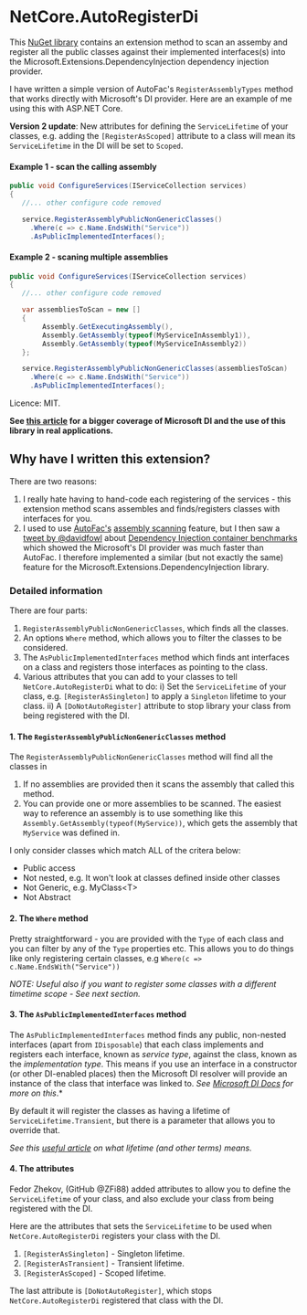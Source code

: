 # NetCore.AutoRegisterDi

This [NuGet library](https://www.nuget.org/packages/NetCore.AutoRegisterDi/) contains an extension method to scan an assemby and register all the public classes against their implemented interfaces(s) into the Microsoft.Extensions.DependencyInjection dependency injection provider. 

I have written a simple version of AutoFac's `RegisterAssemblyTypes` method that works directly with Microsoft's DI provider. Here are an example of me using this with ASP.NET Core.

**Version 2 update**: New attributes for defining the `ServiceLifetime` of your classes, e.g. adding the `[RegisterAsScoped]` attribute to a class will mean its `ServiceLifetime` in the DI will be set to `Scoped`.

#### Example 1 - scan the calling assembly

```c#
public void ConfigureServices(IServiceCollection services)
{
   //... other configure code removed

   service.RegisterAssemblyPublicNonGenericClasses()
     .Where(c => c.Name.EndsWith("Service"))
     .AsPublicImplementedInterfaces();
```


#### Example 2 - scaning multiple assemblies

```c#
public void ConfigureServices(IServiceCollection services)
{
   //... other configure code removed

   var assembliesToScan = new [] 
   {
        Assembly.GetExecutingAssembly(),
        Assembly.GetAssembly(typeof(MyServiceInAssembly1)),
        Assembly.GetAssembly(typeof(MyServiceInAssembly2))
   };   

   service.RegisterAssemblyPublicNonGenericClasses(assembliesToScan)
     .Where(c => c.Name.EndsWith("Service"))
     .AsPublicImplementedInterfaces(); 
```


Licence: MIT.

**See [this article](https://www.thereformedprogrammer.net/asp-net-core-fast-and-automatic-dependency-injection-setup/)
for a bigger coverage of Microsoft DI and the use of this library in real applications.**

## Why have I written this extension?

There are two reasons:

1. I really hate having to hand-code each registering of the services - this
extension method scans assembles and finds/registers classes with interfaces for you.
2. I used to use [AutoFac's](https://autofac.org/) [assembly scanning](http://autofac.readthedocs.io/en/latest/register/scanning.html#assembly-scanning)
feature, but I then saw a [tweet by @davidfowl](https://twitter.com/davidfowl/status/987866910946615296) about 
[Dependency Injection container benchmarks](https://ipjohnson.github.io/DotNet.DependencyInjectionBenchmarks/)
which showed the Microsoft's DI provider was much faster than AutoFac.
I therefore implemented a similar (but not exactly the same) feature for the
Microsoft.Extensions.DependencyInjection library.



### Detailed information

There are four parts:
1. `RegisterAssemblyPublicNonGenericClasses`, which finds all the classes.
2. An options `Where` method, which allows you to filter the classes to be considered.
3. The `AsPublicImplementedInterfaces` method which finds ant interfaces on a class and registers those interfaces as pointing to the class.
4. Various attributes that you can add to your classes to tell `NetCore.AutoRegisterDi` what to do:
   i) Set the `ServiceLifetime` of your class, e.g. `[RegisterAsSingleton]` to apply a `Singleton` lifetime to your class.
   ii) A `[DoNotAutoRegister]` attribute to stop library your class from being registered with the DI.


#### 1. The `RegisterAssemblyPublicNonGenericClasses` method

The `RegisterAssemblyPublicNonGenericClasses` method will find all the classes in

1. If no assemblies are provided then it scans the assembly that called this method.
2. You can provide one or more assemblies to be scanned. The easiest way to reference an assembly is to use something like this `Assembly.GetAssembly(typeof(MyService))`, which gets the assembly that `MyService` was defined in.

I only consider classes which match ALL of the critera below:

- Public access
- Not nested, e.g. It won't look at classes defined inside other classes
- Not Generic, e.g. MyClass\<T\>
- Not Abstract


#### 2. The `Where` method

Pretty straightforward - you are provided with the `Type` of each class and you can filter by any of the `Type` properties etc. This allows you to do things like only registering certain classes, e.g `Where(c => c.Name.EndsWith("Service"))`

*NOTE: Useful also if you want to register some classes with a different timetime scope - See next section.*

#### 3. The `AsPublicImplementedInterfaces` method

The `AsPublicImplementedInterfaces` method finds any public, non-nested interfaces 
(apart from `IDisposable`) that each class implements and registers each
interface, known as *service type*, against the class, known as the *implementation type*.
This means if you use an interface in a constructor (or other DI-enabled places)
then the Microsoft DI resolver will provide an instance of the class that interface
was linked to.
*See [Microsoft DI Docs](https://docs.microsoft.com/en-us/aspnet/core/fundamentals/dependency-injection?view=aspnetcore-2.1) for more on this*.*

By default it will register the classes as having a lifetime of `ServiceLifetime.Transient`,
but there is a parameter that allows you to override that.

*See this [useful article](https://joonasw.net/view/aspnet-core-di-deep-dive)
on what lifetime (and other terms) means.*

#### 4. The attributes

Fedor Zhekov, (GitHub @ZFi88) added attributes to allow you to define the `ServiceLifetime` of your class, and also exclude your class from being registered with the DI. 

Here are the attributes that sets the `ServiceLifetime` to be used when `NetCore.AutoRegisterDi` registers your class with the DI.

1. `[RegisterAsSingleton]` - Singleton lifetime.
2. `[RegisterAsTransient]` - Transient lifetime.
3. `[RegisterAsScoped]` - Scoped lifetime.

The last attribute is `[DoNotAutoRegister]`, which stops `NetCore.AutoRegisterDi` registered that class with the DI. 